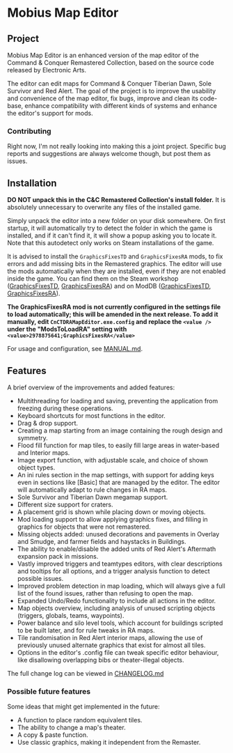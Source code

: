 ﻿# Mobius Map Editor

## Project

Mobius Map Editor is an enhanced version of the map editor of the Command & Conquer Remastered Collection, based on the source code released by Electronic Arts.

The editor can edit maps for Command & Conquer Tiberian Dawn, Sole Survivor and Red Alert. The goal of the project is to improve the usability and convenience of the map editor, fix bugs, improve and clean its code-base, enhance compatibility with different kinds of systems and enhance the editor's support for mods.

### Contributing

Right now, I'm not really looking into making this a joint project. Specific bug reports and suggestions are always welcome though, but post them as issues.

## Installation

**DO NOT unpack this in the C&C Remastered Collection's install folder.** It is absolutely unnecessary to overwrite any files of the installed game.

Simply unpack the editor into a new folder on your disk somewhere. On first startup, it will automatically try to detect the folder in which the game is installed, and if it can't find it, it will show a popup asking you to locate it. Note that this autodetect only works on Steam installations of the game.

It is advised to install the `GraphicsFixesTD` and `GraphicsFixesRA` mods, to fix errors and add missing bits in the Remastered graphics. The editor will use the mods automatically when they are installed, even if they are not enabled inside the game. You can find them on the Steam workshop ([GraphicsFixesTD](https://steamcommunity.com/sharedfiles/filedetails/?id=2844969675), [GraphicsFixesRA](https://steamcommunity.com/sharedfiles/filedetails/?id=2978875641)) and on ModDB ([GraphicsFixesTD](https://www.moddb.com/games/command-conquer-remastered/addons/graphicsfixestd), [GraphicsFixesRA](https://www.moddb.com/games/cc-red-alert-remastered/addons/graphicsfixesra)).

**The GraphicsFixesRA mod is not currently configured in the settings file to load automatically; this will be amended in the next release. To add it manually, edit `CnCTDRAMapEditor.exe.config` and replace the `<value />` under the "ModsToLoadRA" setting with `<value>2978875641;GraphicsFixesRA</value>`**

For usage and configuration, see [MANUAL.md](MANUAL.md).

## Features

A brief overview of the improvements and added features:

* Multithreading for loading and saving, preventing the application from freezing during these operations.
* Keyboard shortcuts for most functions in the editor.
* Drag & drop support.
* Creating a map starting from an image containing the rough design and symmetry.
* Flood fill function for map tiles, to easily fill large areas in water-based and Interior maps.
* Image export function, with adjustable scale, and choice of shown object types.
* An ini rules section in the map settings, with support for adding keys even in sections like [Basic] that are managed by the editor. The editor will automatically adapt to rule changes in RA maps.
* Sole Survivor and Tiberian Dawn megamap support.
* Different size support for craters.
* A placement grid is shown while placing down or moving objects.
* Mod loading support to allow applying graphics fixes, and filling in graphics for objects that were not remastered.
* Missing objects added: unused decorations and pavements in Overlay and Smudge, and farmer fields and haystacks in Buildings.
* The ability to enable/disable the added units of Red Alert's Aftermath expansion pack in missions.
* Vastly improved triggers and teamtypes editors, with clear descriptions and tooltips for all options, and a trigger analysis function to detect possible issues.
* Improved problem detection in map loading, which will always give a full list of the found issues, rather than refusing to open the map.
* Expanded Undo/Redo functionality to include all actions in the editor.
* Map objects overview, including analysis of unused scripting objects (triggers, globals, teams, waypoints).
* Power balance and silo level tools, which account for buildings scripted to be built later, and for rule tweaks in RA maps.
* Tile randomisation in Red Alert interior maps, allowing the use of previously unused alternate graphics that exist for almost all tiles.
* Options in the editor's .config file can tweak specific editor behaviour, like disallowing overlapping bibs or theater-illegal objects.

The full change log can be viewed in [CHANGELOG.md](CHANGELOG.md)

### Possible future features

Some ideas that might get implemented in the future:

* A function to place random equivalent tiles.
* The ability to change a map's theater.
* A copy & paste function.
* Use classic graphics, making it independent from the Remaster.
